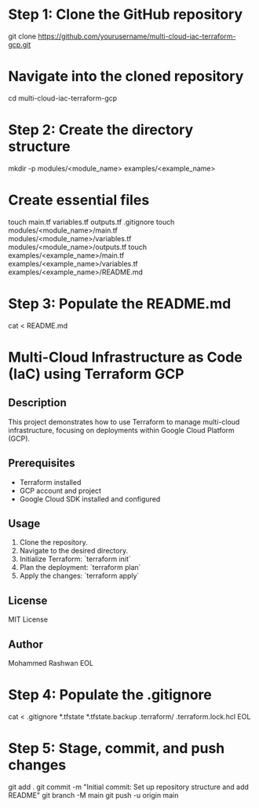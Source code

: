 # Step 1: Clone the GitHub repository
git clone https://github.com/yourusername/multi-cloud-iac-terraform-gcp.git

# Navigate into the cloned repository
cd multi-cloud-iac-terraform-gcp

# Step 2: Create the directory structure
mkdir -p modules/<module_name> examples/<example_name>

# Create essential files
touch main.tf variables.tf outputs.tf .gitignore
touch modules/<module_name>/main.tf \
      modules/<module_name>/variables.tf \
      modules/<module_name>/outputs.tf
touch examples/<example_name>/main.tf \
      examples/<example_name>/variables.tf \
      examples/<example_name>/README.md

# Step 3: Populate the README.md
cat <<EOL > README.md
# Multi-Cloud Infrastructure as Code (IaC) using Terraform GCP

## Description
This project demonstrates how to use Terraform to manage multi-cloud infrastructure, focusing on deployments within Google Cloud Platform (GCP).

## Prerequisites
- Terraform installed
- GCP account and project
- Google Cloud SDK installed and configured

## Usage
1. Clone the repository.
2. Navigate to the desired directory.
3. Initialize Terraform: \`terraform init\`
4. Plan the deployment: \`terraform plan\`
5. Apply the changes: \`terraform apply\`

## License
MIT License

## Author
Mohammed Rashwan
EOL

# Step 4: Populate the .gitignore
cat <<EOL > .gitignore
*.tfstate
*.tfstate.backup
.terraform/
.terraform.lock.hcl
EOL

# Step 5: Stage, commit, and push changes
git add .
git commit -m "Initial commit: Set up repository structure and add README"
git branch -M main
git push -u origin main
